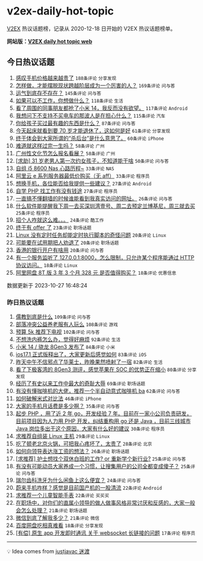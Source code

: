 # v2ex-daily-hot-topic

[V2EX](https://www.v2ex.com/) 热议话题榜，记录从 2020-12-18 日开始的 V2EX 热议话题榜单。

**网站版：[V2EX daily hot topic web](https://boojack.github.io/v2ex-daily-hot-topic-web/)**

## 今日热议话题

<!-- TODAY BEGIN -->

1. [感叹手机价格越来越贵了](https://www.v2ex.com/t/985919) `188条评论` `分享发现`
1. [怎样做，才能摆脱现状跨越阶层成为一个厉害的人？](https://www.v2ex.com/t/985858) `169条评论` `问与答`
1. [运气到底存不存在？](https://www.v2ex.com/t/985894) `145条评论` `问与答`
1. [如果可以不工作，你想做什么？](https://www.v2ex.com/t/985967) `118条评论` `生活`
1. [看了周围的同事朋友都抢了小米 14，我反而没有欲望。](https://www.v2ex.com/t/985871) `117条评论` `Android`
1. [我想问下不支持不买电车的那波人是在担心什么？](https://www.v2ex.com/t/985987) `115条评论` `汽车`
1. [你给孩子买过最有趣的东西是什么？](https://www.v2ex.com/t/985861) `87条评论` `问与答`
1. [今天起床就看到要 70 岁才能退休了，这如何是好](https://www.v2ex.com/t/985869) `61条评论` `分享发现`
1. [终于体会到大家所谓的“杀后台”是什么意思了。](https://www.v2ex.com/t/985897) `60条评论` `iPhone`
1. [难道就这样过完一生吗？](https://www.v2ex.com/t/986042) `58条评论` `广州`
1. [广州性文化节怎么报名看展？](https://www.v2ex.com/t/985850) `58条评论` `广州`
1. [[求助] 31 岁老男人第一次约女孩子，不知道能干啥](https://www.v2ex.com/t/986043) `50条评论` `问与答`
1. [自组 i5 8600 Nas 心路历程~](https://www.v2ex.com/t/986050) `33条评论` `NAS`
1. [阿里云 e 系列服务器最低价购买（无 aff）](https://www.v2ex.com/t/985901) `33条评论` `程序员`
1. [想换手机，各位能否给我提供一些建议？](https://www.v2ex.com/t/986041) `27条评论` `Android`
1. [自学 PHP 找工作有没有钱途](https://www.v2ex.com/t/986033) `27条评论` `程序员`
1. [一直搞不懂翻墙的时候谁能看到我真实访问的网址。](https://www.v2ex.com/t/986047) `26条评论` `问与答`
1. [什么软件能提醒我下周一去买深圳湾壹号、周二去预定兰博基尼，周三就去买](https://www.v2ex.com/t/985910) `25条评论` `程序员`
1. [招个人咋就这么难。。。](https://www.v2ex.com/t/986104) `24条评论` `酷工作`
1. [终于有 offer 了](https://www.v2ex.com/t/986028) `23条评论` `职场话题`
1. [Linux 没有定时任务却能定时执行脚本的奇怪问题](https://www.v2ex.com/t/986091) `20条评论` `Linux`
1. [可能要在试用期把人劝退了](https://www.v2ex.com/t/985968) `20条评论` `职场话题`
1. [香港的银行开户有啥用](https://www.v2ex.com/t/985885) `20条评论` `问与答`
1. [有一个服务监听了 127.0.0.1:8000，怎么限制，只允许某个程序能通过 HTTP 协议访问。](https://www.v2ex.com/t/986086) `18条评论` `Linux`
1. [阿里网盘 8T 版 3 年 3 个月 328 元 是否值得购买？](https://www.v2ex.com/t/985950) `18条评论` `优惠信息`

数据更新于 2023-10-27 16:48:24

<!-- TODAY END -->

### 昨日热议话题

<!-- YESTERDAY BEGIN -->

1. [儒教到底是什么](https://www.v2ex.com/t/985602) `109条评论` `问与答`
1. [部落冲突公益养老服有人玩么](https://www.v2ex.com/t/985489) `108条评论` `游戏`
1. [预算 5k 推荐下电视](https://www.v2ex.com/t/985488) `102条评论` `问与答`
1. [不想洗内裤怎么办，觉得好麻烦](https://www.v2ex.com/t/985699) `92条评论` `生活`
1. [小米 14 / 骁龙 8Gen3 发布了](https://www.v2ex.com/t/985613) `84条评论` `小米`
1. [ios17.1 正式版释出了，大家更新后感觉如何](https://www.v2ex.com/t/985494) `83条评论` `iOS`
1. [昨天中午不信邪点了华莱士，昨晚果然喷射了一宿](https://www.v2ex.com/t/985510) `82条评论` `生活`
1. [看了下极客湾的 8Gen3 测评，感觉苹果在 SOC 的优势正在缩小](https://www.v2ex.com/t/985571) `80条评论` `分享发现`
1. [经历了有史以来工作中最大的奇耻大辱](https://www.v2ex.com/t/985680) `69条评论` `职场话题`
1. [有没有懂咖啡机的大佬，推荐一个半自动意式咖啡机 ba](https://www.v2ex.com/t/985600) `62条评论` `问与答`
1. [如何破解米式对比法](https://www.v2ex.com/t/985800) `46条评论` `iPhone`
1. [大家的手机月话费是多少啊？](https://www.v2ex.com/t/985690) `35条评论` `问与答`
1. [起步 PHP ，用了近 2 年 go，开发经验 7 年。目前在一家小公司负责研发，目前项目因为人力用 PHP 开发，纠结重构用 go 还是 Java ，目前三线城市 Java 岗位多出于这个原因，大家有什么好的建议](https://www.v2ex.com/t/985519) `30条评论` `程序员`
1. [求推荐自组装 Linux 主机](https://www.v2ex.com/t/985617) `29条评论` `Linux`
1. [吃了顿老北京火锅，可把我心疼坏了，太贵了](https://www.v2ex.com/t/985774) `28条评论` `北京`
1. [如何向领导表达涨工资的想法？](https://www.v2ex.com/t/985500) `26条评论` `职场话题`
1. [[求推荐] 护士想找个双休白班的工作? or 重新学个新行业?](https://www.v2ex.com/t/985638) `25条评论` `问与答`
1. [有没有可能动员大家养成一个习惯，让搜集用户的公司全都变成傻子？](https://www.v2ex.com/t/985605) `25条评论` `问与答`
1. [瑞尔齿科洗牙为什么闲鱼上这么便宜？](https://www.v2ex.com/t/985512) `24条评论` `问与答`
1. [蔚来手机咋样？感觉是目前国产机的一股清流](https://www.v2ex.com/t/985577) `22条评论` `Android`
1. [求推荐一个儿童智能手表](https://www.v2ex.com/t/985508) `22条评论` `买买买`
1. [在职场中，对你们的直属小领导的做人做事风格非常讨厌和反感的，大家一般会怎么处理？](https://www.v2ex.com/t/985643) `21条评论` `职场话题`
1. [微信到底了解我多少？](https://www.v2ex.com/t/985506) `21条评论` `微信`
1. [百度网盘吃相真难看](https://www.v2ex.com/t/985622) `18条评论` `分享发现`
1. [[有偿] 原生 app 开发即时通讯 关于 websocket 长链接的问题](https://www.v2ex.com/t/985692) `17条评论` `程序员`

<!-- YESTERDAY END -->

---

💡 Idea comes from [justjavac 迷渡](https://github.com/justjavac/)
